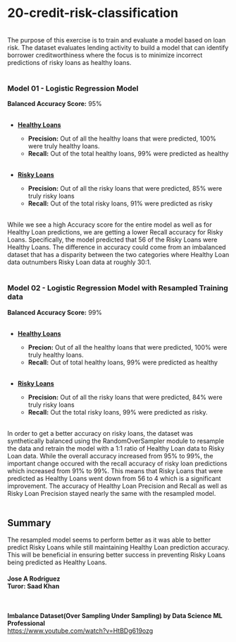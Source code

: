 # 20-credit-risk-classification
<br>
The purpose of this exercise is to train and evaluate a model based on loan risk. The dataset evaluates lending activity to build a model that can identify borrower creditworthiness where the focus is to minimize incorrect predictions of risky loans as healthy loans.<br><br>

### Model 01 - Logistic Regression Model
**Balanced Accuracy Score:**  95%<br><br>
- **<ins>Healthy Loans</ins>**<br>
    - **Precision:** Out of all the healthy loans that were predicted, 100% were truly healthy loans.<br>
    - **Recall:** Out of the total healthy loans, 99% were predicted as healthy<br><br>

- **<ins>Risky Loans</ins>**<br>
     - **Precision:** Out of all the risky loans that were predicted, 85% were truly risky loans<br>
     - **Recall:** Out of the total risky loans, 91% were predicted as risky<br><br>


While we see a high Accuracy score for the entire model as well as for Healthy Loan predictions, we are getting a lower Recall accuracy for Risky Loans. Specifically, the model predicted that 56 of the Risky Loans were Healthy Loans. The difference in accuracy could come from an imbalanced dataset that has a disparity between the two categories where Healthy Loan data outnumbers Risky Loan data at roughly 30:1.<br><br>



### Model 02 - Logistic Regression Model with Resampled Training data
**Balanced Accuracy Score:** 99%<br><br>
- **<ins>Healthy Loans</ins>**<br>
    - **Precion:** Out of all the healthy loans that were predicted, 100% were truly healthy loans.<br>
    - **Recall:** Out of total healthy loans, 99% were predicted as healthy<br><br>

- **<ins>Risky Loans</ins>**<br>
    - **Precision:** Out of all the risky loans that were predicted, 84% were truly risky loans<br>
    - **Recall:** Out the total risky loans, 99% were predicted as risky.<br><br>

In order to get a better accuracy on risky loans, the dataset was synthetically balanced using the RandomOverSampler module to resample the data and retrain the model with a 1:1 ratio of Healthy Loan data to Risky Loan data. While the overall accuracy increased from 95% to 99%, the important change occured with the recall accuracy of risky loan predictions which increased from 91% to 99%. This means that Risky Loans that were predicted as Healthy Loans went down from 56 to 4 which is a significant improvement. The accuracy of Healthy Loan Precision and Recall as well as Risky Loan Precision stayed nearly the same with the resampled model.<br><br>

## Summary
The resampled model seems to perform better as it was able to better predict Risky Loans while still maintaining Healthy Loan prediction accuracy. This will be beneficial in ensuring better success in preventing Risky Loans being predicted as Healthy Loans.

#### Jose A Rodriguez<br>Turor: Saad Khan<br>
<br>

**Imbalance Dataset(Over Sampling Under Sampling) by Data Science ML Professional**<br>
https://www.youtube.com/watch?v=HtBDg619ozg


